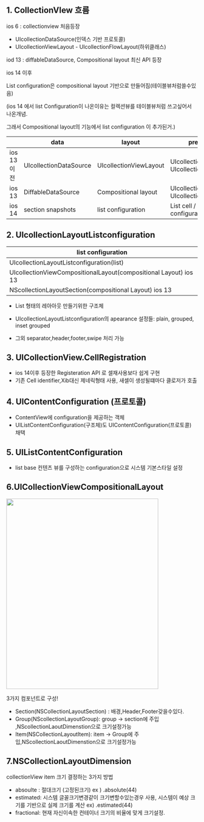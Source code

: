 ## 1. CollectionVIew 흐름

ios 6 :  collectionview 처음등장

* UIcollectionDataSource(인덱스 기반 프로토콜)
* UIcollectionViewLayout - UIcollectionFlowLayout(하위클래스)

iod 13  : diffableDataSource, Compositional layout  최신 API 등장

ios 14 이후

List configuration은 compositional layout 기반으로 만들어짐(테이블뷰처럼쓸수있음)

(ios 14 에서  list Configuration이 나온이유는 컬렉션뷰를 테이블뷰처럼 쓰고싶어서 나온개념. 

그래서 Compositional layout의 기능에서 list configuration 이 추가된거.)



|            | data                   | layout                 | presentation                                |
| ---------- | ---------------------- | ---------------------- | ------------------------------------------- |
| ios 13이전 | UIcollectionDataSource | UIcollectionViewLayout | UIcollectionCell / UIcollectionReusableView |
| ios 13     | DiffableDataSource     | Compositional layout   | UIcollectionCell / UIcollectionReusableView |
| ios 14     | section snapshots      | list configuration     | List cell   / view configuration            |



## 2. UIcollectionLayoutListconfiguration 

| list configuration                                           |
| ------------------------------------------------------------ |
| UIcollectionLayoutListconfiguration(list)                    |
| UIcollectionViewCompositionalLayout(compositional Layout)   ios 13 |
| NScollectionLayoutSection(compositional Layout)   ios 13     |

- List 형태의 레아아웃 만들기위한 구조체

- UIcollectionLayoutListconfiguration의 apearance 설정들: plain, grouped, inset grouped 
- 그외 separator,header,footer,swipe 처리 가능



## 3. UICollectionView.CellRegistration

- ios 14이후 등장한 Registeration API 로 셀재사용보다 쉽게 구현
- 기존 Cell identifier,Xib대신 제네릭형태 사용, 새셀이 생성될떄마다 클로저가 호출

## 4. UIContentConfiguration (프로토콜)
   - ContentView에 configuration을 제공하는 객체
   - UIListContentConfiguration(구조체)도 UIContentConfiguration(프로토콜) 채택

## 5. UIListContentConfiguration
   - list base 컨텐츠 뷰를 구성하는 configuration으로 시스템 기본스타일 설정

## 6.UICollectionViewCompositionalLayout

<img src="https://user-images.githubusercontent.com/55547933/196401999-45092c79-a0b7-4d7b-8b91-e0d6186604e1.png" width="400" height="500">

3가지 컴포넌트로 구성!



- Section(NSCollectionLayoutSection) : 배경,Header,Footer갖을수있다.
- Group(NScollectionLayoutGroup): group -> section에 주입 ,NScollectionLaoutDimenstion으로 크기설정가능
- Item(NSCollectionLayoutItem): item -> Group에 주입,NScollectionLaoutDimenstion으로 크기설정가능

## 7.NSCollectionLayoutDimension

collectionView item 크기 결정하는 3가지 방법

- absoulte : 절대크기 (고정된크기)   ex ) .absolute(44)
- estimated: 시스템 글꼴크기변경같이 크기변할수있는경우 사용, 시스템이 예상 크기를 기반으로 실제 크기를 계산 ex) .estimated(44)
- fractional: 현재 자신이속한 컨테이너 크기의 비율에 맞게 크기설정.
